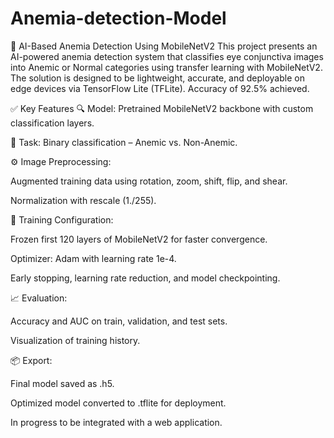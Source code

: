 # Anemia-detection-Model
📌 AI-Based Anemia Detection Using MobileNetV2
This project presents an AI-powered anemia detection system that classifies eye conjunctiva images into Anemic or Normal categories using transfer learning with MobileNetV2. The solution is designed to be lightweight, accurate, and deployable on edge devices via TensorFlow Lite (TFLite).
Accuracy of 92.5% achieved.

✅ Key Features
🔍 Model: Pretrained MobileNetV2 backbone with custom classification layers.

🎯 Task: Binary classification – Anemic vs. Non-Anemic.

⚙️ Image Preprocessing:

Augmented training data using rotation, zoom, shift, flip, and shear.

Normalization with rescale (1./255).

🧠 Training Configuration:

Frozen first 120 layers of MobileNetV2 for faster convergence.

Optimizer: Adam with learning rate 1e-4.

Early stopping, learning rate reduction, and model checkpointing.

📈 Evaluation:

Accuracy and AUC on train, validation, and test sets.

Visualization of training history.

📦 Export:

Final model saved as .h5.

Optimized model converted to .tflite for deployment.

In progress to be integrated with a web application.
